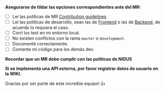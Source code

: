 **Asegurarse de tildar las opciones correspondientes ante del MR:**

- [ ] Leí las políticas de MR [Contribution guidelines](https://gitlab.com/test/demo/blob/master/CONTRIBUTING.md)
- [ ] Leí las políticas de desarrollo, sean las de [Frontend](https://gitlab.com/test/demo/blob/master/CONTRIBUTING.md) o las de [Backend](https://gitlab.com/rodrigo.m.quintero/prlab/-/wikis/Code-Policy-BACKEND-NIDUS), de acuerdo lo requiera el caso.
- [ ] Corrí los test en mi entorno local.
- [ ] No existen conflictos con la rama `master` o `development`.
- [ ] Documenté correctamente.
- [ ] Comente mi código para los demás dev.

**Recordar que un MR debe cumplir con las políticas de NIDUS**


**Si se implementa una API externa, por favor registrar datos de usuario en la WIKI.**


Gracias por ser parte de este increíble equipo! :+1:
